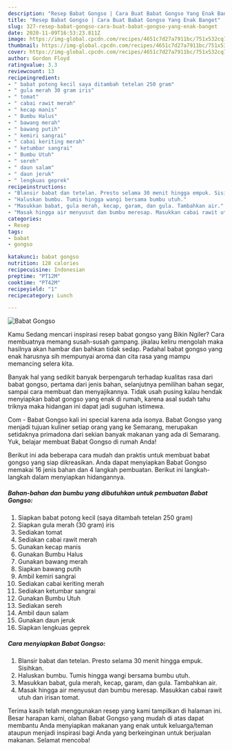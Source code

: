 ```yaml
---
description: "Resep Babat Gongso | Cara Buat Babat Gongso Yang Enak Banget"
title: "Resep Babat Gongso | Cara Buat Babat Gongso Yang Enak Banget"
slug: 327-resep-babat-gongso-cara-buat-babat-gongso-yang-enak-banget
date: 2020-11-09T16:53:23.811Z
image: https://img-global.cpcdn.com/recipes/4651c7d27a7911bc/751x532cq70/babat-gongso-foto-resep-utama.jpg
thumbnail: https://img-global.cpcdn.com/recipes/4651c7d27a7911bc/751x532cq70/babat-gongso-foto-resep-utama.jpg
cover: https://img-global.cpcdn.com/recipes/4651c7d27a7911bc/751x532cq70/babat-gongso-foto-resep-utama.jpg
author: Gordon Floyd
ratingvalue: 3.3
reviewcount: 13
recipeingredient:
- " babat potong kecil saya ditambah tetelan 250 gram"
- " gula merah 30 gram iris"
- " tomat"
- " cabai rawit merah"
- " kecap manis"
- " Bumbu Halus"
- " bawang merah"
- " bawang putih"
- " kemiri sangrai"
- " cabai keriting merah"
- " ketumbar sangrai"
- " Bumbu Utuh"
- " sereh"
- " daun salam"
- " daun jeruk"
- " lengkuas geprek"
recipeinstructions:
- "Blansir babat dan tetelan. Presto selama 30 menit hingga empuk. Sisihkan."
- "Haluskan bumbu. Tumis hingga wangi bersama bumbu utuh."
- "Masukkan babat, gula merah, kecap, garam, dan gula. Tambahkan air."
- "Masak hingga air menyusut dan bumbu meresap. Masukkan cabai rawit utuh dan irisan tomat."
categories:
- Resep
tags:
- babat
- gongso

katakunci: babat gongso 
nutrition: 128 calories
recipecuisine: Indonesian
preptime: "PT12M"
cooktime: "PT42M"
recipeyield: "1"
recipecategory: Lunch

---
```



![Babat Gongso](https://img-global.cpcdn.com/recipes/4651c7d27a7911bc/751x532cq70/babat-gongso-foto-resep-utama.jpg)

Kamu Sedang mencari inspirasi resep babat gongso yang Bikin Ngiler? Cara membuatnya memang susah-susah gampang. jikalau keliru mengolah maka hasilnya akan hambar dan bahkan tidak sedap. Padahal babat gongso yang enak harusnya sih mempunyai aroma dan cita rasa yang mampu memancing selera kita.

Banyak hal yang sedikit banyak berpengaruh terhadap kualitas rasa dari babat gongso, pertama dari jenis bahan, selanjutnya pemilihan bahan segar, sampai cara membuat dan menyajikannya. Tidak usah pusing kalau hendak menyiapkan babat gongso yang enak di rumah, karena asal sudah tahu triknya maka hidangan ini dapat jadi suguhan istimewa.

Com - Babat Gongso kali ini special karena ada isonya. Babat Gongso yang menjadi tujuan kuliner setiap orang yang ke Semarang, merupakan setidaknya primadona dari sekian banyak makanan yang ada di Semarang. Yuk, belajar membuat Babat Gongso di rumah Anda!


Berikut ini ada beberapa cara mudah dan praktis untuk membuat babat gongso yang siap dikreasikan. Anda dapat menyiapkan Babat Gongso memakai 16 jenis bahan dan 4 langkah pembuatan. Berikut ini langkah-langkah dalam menyiapkan hidangannya.

<!--inarticleads1-->

##### Bahan-bahan dan bumbu yang dibutuhkan untuk pembuatan Babat Gongso:

1. Siapkan  babat potong kecil (saya ditambah tetelan 250 gram)
1. Siapkan  gula merah (30 gram) iris
1. Sediakan  tomat
1. Sediakan  cabai rawit merah
1. Gunakan  kecap manis
1. Gunakan  Bumbu Halus
1. Gunakan  bawang merah
1. Siapkan  bawang putih
1. Ambil  kemiri sangrai
1. Sediakan  cabai keriting merah
1. Sediakan  ketumbar sangrai
1. Gunakan  Bumbu Utuh
1. Sediakan  sereh
1. Ambil  daun salam
1. Gunakan  daun jeruk
1. Siapkan  lengkuas geprek




<!--inarticleads2-->

##### Cara menyiapkan Babat Gongso:

1. Blansir babat dan tetelan. Presto selama 30 menit hingga empuk. Sisihkan.
1. Haluskan bumbu. Tumis hingga wangi bersama bumbu utuh.
1. Masukkan babat, gula merah, kecap, garam, dan gula. Tambahkan air.
1. Masak hingga air menyusut dan bumbu meresap. Masukkan cabai rawit utuh dan irisan tomat.




Terima kasih telah menggunakan resep yang kami tampilkan di halaman ini. Besar harapan kami, olahan Babat Gongso yang mudah di atas dapat membantu Anda menyiapkan makanan yang enak untuk keluarga/teman ataupun menjadi inspirasi bagi Anda yang berkeinginan untuk berjualan makanan. Selamat mencoba!

